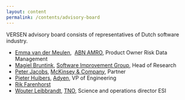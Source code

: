 ```yaml
---
layout: content
permalink: /contents/advisory-board
---
```


VERSEN advisory board consists of representatives of Dutch software industry. 

*   [Emma van der Meulen](https://www.linkedin.com/in/emma-van-der-meulen-ba06897/),  [ABN AMRO](https://www.abnamro.nl/nl/prive/index.html), Product Owner Risk Data Management
*   [Magiel Bruntink](https://www.linkedin.com/in/magiel-bruntink/), [Software Improvement Group](https://www.softwareimprovementgroup.com/), Head of Research
*   [Peter Jacobs](https://www.linkedin.com/in/peterhmjacobs/), [McKinsey & Company](http://www.mckinsey.com/global_locations/europe_and_middleeast/netherlands/en/), Partner
*   [Pieter Huibers](https://www.linkedin.com/in/pieterhuibers/), [Adyen](https://www.adyen.com/), VP of Engineering
*   [Rik Farenhorst](https://www.linkedin.com/in/rikfarenhorst/)
*   [Wouter Leibbrandt](https://www.linkedin.com/in/wouter-leibbrandt-1364a84/), [TNO](https://www.tno.nl/nl/), Science and operations director ESI

